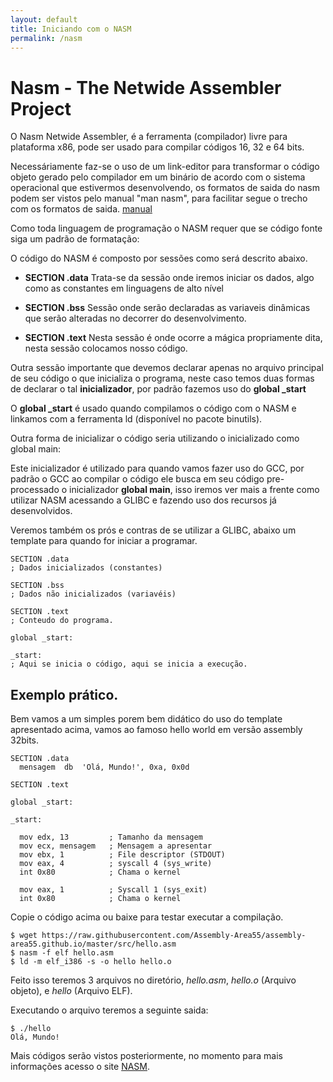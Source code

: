 ```yaml
---
layout: default
title: Iniciando com o NASM
permalink: /nasm
---
```


# Nasm - The Netwide Assembler Project

O Nasm Netwide Assembler, é a ferramenta (compilador) livre para plataforma x86, pode ser usado para compilar códigos 16, 32 e 64 bits.

Necessáriamente faz-se o uso de um link-editor para transformar o código objeto gerado pelo compilador em um binário de acordo com o sistema operacional que estivermos desenvolvendo, os formatos de saida do nasm podem ser vistos pelo manual "man nasm", para facilitar segue o trecho com os formatos de saida. [manual](/nasm-output-format)

Como toda linguagem de programação o NASM requer que se código fonte siga um padrão de formatação:

O código do NASM é composto por sessões como será descrito abaixo.

* **SECTION .data**
Trata-se da sessão onde iremos iniciar os dados, algo como as constantes em linguagens de alto nível

* **SECTION .bss**
Sessão onde serão declaradas as variaveis dinâmicas que serão alteradas no decorrer do desenvolvimento.

* **SECTION .text**
Nesta sessão é onde ocorre a mágica propriamente dita, nesta sessão colocamos nosso código.


Outra sessão importante que devemos declarar apenas no arquivo principal de seu código o que inicializa o programa, neste caso temos duas formas de declarar o tal **inicializador**, por padrão fazemos uso do **global _start**

O **global _start** é usado quando compilamos o código com o NASM e linkamos com a ferramenta ld (disponível no pacote binutils).

Outra forma de inicializar o código seria utilizando o inicializado como global main:

Este inicializador é utilizado para quando vamos fazer uso do GCC, por padrão o GCC ao compilar o código ele busca em seu código pre-processado o inicializador **global main**, isso iremos ver mais a frente como utilizar NASM acessando a GLIBC e fazendo uso dos recursos já desenvolvidos.

Veremos também os prós e contras de se utilizar a GLIBC, abaixo um template para quando for iniciar a programar.

```
SECTION .data
; Dados inicializados (constantes)

SECTION .bss
; Dados não inicializados (variavéis)

SECTION .text
; Conteudo do programa.

global _start:

_start:
; Aqui se inicia o código, aqui se inicia a execução.

```

## Exemplo prático.

Bem vamos a um simples porem bem didático do uso do template apresentado acima, vamos ao famoso hello world em versão assembly 32bits.

```
SECTION .data
  mensagem  db  'Olá, Mundo!', 0xa, 0x0d

SECTION .text

global _start:

_start:

  mov edx, 13         ; Tamanho da mensagem
  mov ecx, mensagem   ; Mensagem a apresentar
  mov ebx, 1          ; File descriptor (STDOUT)
  mov eax, 4          ; syscall 4 (sys_write)
  int 0x80            ; Chama o kernel

  mov eax, 1          ; Syscall 1 (sys_exit)
  int 0x80            ; Chama o kernel

```
Copie o código acima ou baixe para testar executar a compilação.

```
$ wget https://raw.githubusercontent.com/Assembly-Area55/assembly-area55.github.io/master/src/hello.asm
$ nasm -f elf hello.asm
$ ld -m elf_i386 -s -o hello hello.o
```

Feito isso teremos 3 arquivos no diretório, *hello.asm*, *hello.o* (Arquivo objeto), e *hello* (Arquivo ELF).

Executando o arquivo teremos a seguinte saida:

```
$ ./hello
Olá, Mundo!
```

Mais códigos serão vistos posteriormente, no momento para mais informações acesso o site [NASM](http://www.nasm.us).
